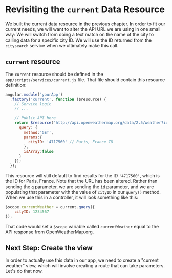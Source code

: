 # Revisiting the `current` Data Resource
We built the current data resource in the previous chapter. In order to fit our current needs, we will want to alter the API URL we are using in one small way: We will switch from doing a text match on the name of the city to calling data for a specific city ID. We will use the ID returned from the `citysearch` service when we ultimately make this call.

## `current` resource
The `current` resource should be defined in the `app/scripts/services/current.js` file. That file should contain this resource definition:

```js
angular.module('yourApp')
  .factory('current', function ($resource) {
    // Service logic
    // ...

    // Public API here
    return $resource('http://api.openweathermap.org/data/2.5/weather?id=:cityID&units=imperial&APPID=YOUR_API_KEY', {}, {
      query: {
        method:'GET',
        params:{
          cityID: '4717560' // Paris, France ID
        },
        isArray:false
      }
    });
  });
```

This resource will still default to find results for the ID `'4717560'`, which is the ID for Paris, France. Note that the URL has been altered. Rather than sending the `q` parameter, we are sending the `id` parameter, and we are populating that parameter with the value of `cityID` in our `query()` method. When we use this in a controller, it will look something like this:

```js
$scope.currentWeather = current.query({
    cityID: 1234567
});
```

That code would set a `$scope` variable called `currentWeather` equal to the API response from OpenWeatherMap.org.

## Next Step: Create the view
In order to actually use this data in our app, we need to create a "current weather" view, which will involve creating a route that can take parameters. Let's do that now.